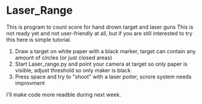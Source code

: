 # Laser_Range
This is program to count score for hand drown target and laser guns 
This is not ready yet and not user-friendly at all, but if you are still interested to try this here is simple tutorial.
1. Draw a target on white paper with a black marker, target can contain any amount of circles (or just closed areas)
2. Start Laser_range.py and point your camera at target so only paper is visible, adjust threshold so only maker is black.
3. Press space and try to "shoot" with a laser poiter, scrore system needs improvment

I'll make code more readble during next week.
